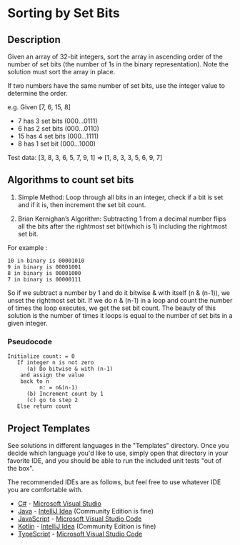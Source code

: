 # Sorting by Set Bits

## Description

Given an array of 32-bit integers, sort the array in ascending order of the number of set bits (the number of 1s in the binary representation). Note the solution must sort the array in place.

If two numbers have the same number of set bits, use the integer value to determine the order.

e.g. Given [7, 6, 15, 8]
- 7 has 3 set bits (000…0111)
- 6 has 2 set bits (000…0110)
- 15 has 4 set bits (000…1111)
- 8 has 1 set bit (000…1000)

Test data: [3, 8, 3, 6, 5, 7, 9, 1] => [1, 8, 3, 3, 5, 6, 9, 7]

## Algorithms to count set bits

1. Simple Method: Loop through all bits in an integer, check if a bit is set and if it is, then increment the set bit count.

2. Brian Kernighan’s Algorithm: 
Subtracting 1 from a decimal number flips all the bits after the rightmost set bit(which is 1) including the rightmost set bit. 

For example : 
```
10 in binary is 00001010 
9 in binary is 00001001 
8 in binary is 00001000 
7 in binary is 00000111 
```

So if we subtract a number by 1 and do it bitwise & with itself (n & (n-1)), we unset the rightmost set bit. If we do n & (n-1) in a loop and count the number of times the loop executes, we get the set bit count. 
The beauty of this solution is the number of times it loops is equal to the number of set bits in a given integer. 

### Pseudocode

```
Initialize count: = 0
   If integer n is not zero
      (a) Do bitwise & with (n-1)
 	and assign the value 
	back to n
          n: = n&(n-1)
      (b) Increment count by 1
      (c) go to step 2
   Else return count
```


## Project Templates

See solutions in different languages in the "Templates" directory. Once you decide which language you'd like to use,
simply open that directory in your favorite IDE, and you should be able to run the included unit tests "out of the box".

The recommended IDEs are as follows, but feel free to use whatever IDE you are comfortable with.

-   [C#](Templates/C#) - [Microsoft Visual Studio](https://visualstudio.microsoft.com/vs/community/)
-   [Java](Templates/Java) - [IntelliJ Idea](https://www.jetbrains.com/idea/download) (Community Edition is fine)
-   [JavaScript](Templates/JavaScript) - [Microsoft Visual Studio Code](https://code.visualstudio.com/)
-   [Kotlin](Templates/Kotlin) - [IntelliJ Idea](https://www.jetbrains.com/idea/download) (Community Edition is fine)
-   [TypeScript](Templates/TypeScript) - [Microsoft Visual Studio Code](https://code.visualstudio.com/)
